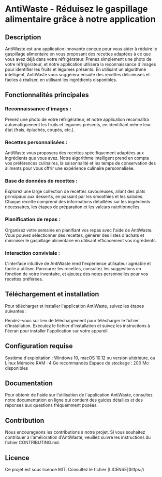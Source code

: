 # AntiWaste - Réduisez le gaspillage alimentaire grâce à notre application
## Description
AntiWaste est une application innovante conçue pour vous aider à réduire le gaspillage alimentaire en vous proposant des recettes adaptées à ce que vous avez déjà dans votre réfrigérateur. Prenez simplement une photo de votre réfrigérateur, et notre application utilisera la reconnaissance d'images pour identifier les fruits et légumes présents. En utilisant un algorithme intelligent, AntiWaste vous suggérera ensuite des recettes délicieuses et faciles à réaliser, en utilisant les ingrédients disponibles.

## Fonctionnalités principales
### Reconnaissance d'images : 
Prenez une photo de votre réfrigérateur, et notre application reconnaîtra automatiquement les fruits et légumes présents, en identifiant même leur état (frais, épluchés, coupés, etc.).
### Recettes personnalisées :
AntiWaste vous proposera des recettes spécifiquement adaptées aux ingrédients que vous avez. Notre algorithme intelligent prend en compte vos préférences culinaires, la saisonnalité et les temps de conservation des aliments pour vous offrir une expérience culinaire personnalisée.
### Base de données de recettes : 
Explorez une large collection de recettes savoureuses, allant des plats principaux aux desserts, en passant par les smoothies et les salades. Chaque recette comprend des informations détaillées sur les ingrédients nécessaires, les étapes de préparation et les valeurs nutritionnelles.
### Planification de repas : 
Organisez votre semaine en planifiant vos repas avec l'aide de AntiWaste. Vous pouvez sélectionner des recettes, générer des listes d'achats et minimiser le gaspillage alimentaire en utilisant efficacement vos ingrédients.
### Interaction conviviale : 
L'interface intuitive de AntiWaste rend l'expérience utilisateur agréable et facile à utiliser. Parcourez les recettes, consultez les suggestions en fonction de votre inventaire, et ajoutez des notes personnelles pour vos recettes préférées.

## Téléchargement et installation
Pour télécharger et installer l'application AntiWaste, suivez les étapes suivantes :

Rendez-vous sur lien de téléchargement pour télécharger le fichier d'installation.
Exécutez le fichier d'installation et suivez les instructions à l'écran pour installer l'application sur votre appareil.

## Configuration requise
Système d'exploitation : Windows 10, macOS 10.12 ou version ultérieure, ou Linux
Mémoire RAM : 4 Go recommandés
Espace de stockage : 200 Mo disponibles

## Documentation
Pour obtenir de l'aide sur l'utilisation de l'application AntiWaste, consultez notre documentation en ligne qui contient des guides détaillés et des réponses aux questions fréquemment posées.

## Contribution
Nous encourageons les contributions à notre projet. Si vous souhaitez contribuer à l'amélioration d'AntiWaste, veuillez suivre les instructions du fichier CONTRIBUTING.md.

## Licence
Ce projet est sous licence MIT. Consultez le fichier [LICENSE](https://
